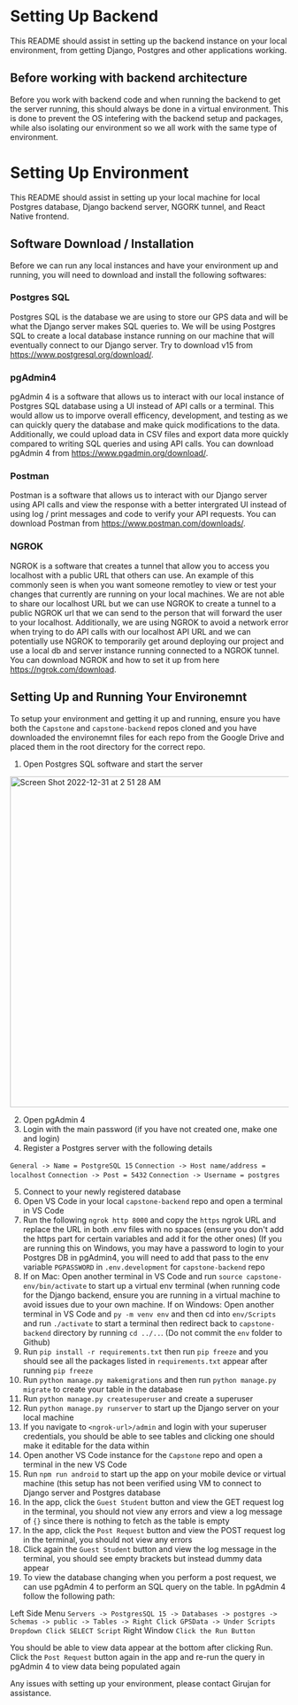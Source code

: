 # Setting Up Backend

This README should assist in setting up the backend instance on your local environment, from getting Django, Postgres and other applications working.

## Before working with backend architecture 

Before you work with backend code and when running the backend to get the server running, this should always be done in a virtual environment. This is done to prevent the OS intefering with the backend setup and packages, while also isolating our environment so we all work with the same type of environment. 

# Setting Up Environment

This README should assist in setting up your local machine for local Postgres database, Django backend server, NGORK tunnel, and React Native frontend.

## Software Download / Installation

Before we can run any local instances and have your environment up and running, you will need to download and install the following softwares:

### Postgres SQL

Postgres SQL is the database we are using to store our GPS data and will be what the Django server makes SQL queries to. We will be using Postgres SQL to create a local database instance running on our machine that will eventually connect to our Django server. Try to download v15 from https://www.postgresql.org/download/.

### pgAdmin4 

pgAdmin 4 is a software that allows us to interact with our local instance of Postgres SQL database using a UI instead of API calls or a terminal. This would allow us to imporve overall efficency, development, and testing as we can quickly query the database and make quick modifications to the data. Additionally, we could upload data in CSV files and export data more quickly compared to writing SQL queries and using API calls. You can download pgAdmin 4 from https://www.pgadmin.org/download/.

### Postman

Postman is a software that allows us to interact with our Django server using API calls and view the response with a better intergrated UI instead of using log / print messages and code to verify your API requests. You can download Postman from https://www.postman.com/downloads/.

### NGROK

NGROK is a software that creates a tunnel that allow you to access you localhost with a public URL that others can use. An example of this commonly seen is when you want someone remotley to view or test your changes that currently are running on your local machines. We are not able to share our localhost URL but we can use NGROK to create a tunnel to a public NGROK url that we can send to the person that will forward the user to your localhost. Additionally, we are using NGROK to avoid a network error when trying to do API calls with our localhost API URL and we can potentially use NGROK to temporarily get around deploying our project and use a local db and server instance running connected to a NGROK tunnel. You can download NGROK and how to set it up from here https://ngrok.com/download.

## Setting Up and Running Your Environemnt

To setup your environment and getting it up and running, ensure you have both the `Capstone` and `capstone-backend` repos cloned and you have downloaded the environemnt files for each repo from the Google Drive and placed them in the root directory for the correct repo. 

1) Open Postgres SQL software and start the server

<img width="598" alt="Screen Shot 2022-12-31 at 2 51 28 AM" src="https://user-images.githubusercontent.com/24899889/210129679-6546ff93-d062-41d8-a869-f4ff7183aaee.png">

2) Open pgAdmin 4
3) Login with the main password (if you have not created one, make one and login)
4) Register a Postgres server with the following details

`General -> Name = PostgreSQL 15`
`Connection -> Host name/address = localhost`
`Connection -> Post = 5432`
`Connection -> Username = postgres`

5) Connect to your newly registered database
6) Open VS Code in your local `capstone-backend` repo and open a terminal in VS Code
7) Run the following `ngrok http 8000` and copy the `https` ngrok URL and replace the URL in both .env files with no spaces (ensure you don't add the https part for certain variables and add it for the other ones) (If you are running this on Windows, you may have a password to login to your Postgres DB in pgAdmin4, you will need to add that pass to the env variable `PGPASSWORD` in `.env.development` for `capstone-backend` repo
8) If on Mac: Open another terminal in VS Code and run `source capstone-env/bin/activate` to start up a virtual env terminal (when running code for the Django backend, ensure you are running in a virtual machine to avoid issues due to your own machine. 
If on Windows: Open another terminal in VS Code and `py -m venv env` and then cd into `env/Scripts` and run `./activate` to start a terminal then redirect back to `capstone-backend` directory by running `cd ../..`. (Do not commit the `env` folder to Github)
9) Run `pip install -r requirements.txt` then run `pip freeze` and you should see all the packages listed in `requirements.txt` appear after running `pip freeze`
10) Run `python manage.py makemigrations` and then run `python manage.py migrate` to create your table in the database
11) Run `python manage.py createsuperuser` and create a superuser
12) Run `python manage.py runserver` to start up the Django server on your local machine
13) If you navigate to `<ngrok-url>/admin` and login with your superuser credentials, you should be able to see tables and clicking one should make it editable for the data within
14) Open another VS Code instance for the `Capstone` repo and open a terminal in the new VS Code
15) Run `npm run android` to start up the app on your mobile device or virtual machine (this setup has not been verified using VM to connect to Django server and Postgres database
16) In the app, click the `Guest Student` button and view the GET request log in the terminal, you should not view any errors and view a log message of `{}` since there is nothing to fetch as the table is empty
17) In the app, click the `Post Request` button and view the POST request log in the terminal, you should not view any errors
18) Click again the `Guest Student` button and view the log message in the terminal, you should see empty brackets but instead dummy data appear
19) To view the database changing when you perform a post request, we can use pgAdmin 4 to perform an SQL query on the table. In pgAdmin 4 follow the following path:

Left Side Menu
`Servers -> PostgresSQL 15 -> Databases -> postgres -> Schemas -> public -> Tables -> Right Click GPSData -> Under Scripts Dropdown Click SELECT Script`
Right Window 
`Click the Run Button`

You should be able to view data appear at the bottom after clicking Run. Click the `Post Request` button again in the app and re-run the query in pgAdmin 4 to view data being populated again

Any issues with setting up your environment, please contact Girujan for assistance.
